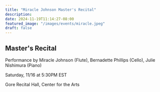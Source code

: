 ```yaml
---
title: "Miracle Johnson Master's Recital"
description: 
date: 2024-11-19T11:14:27-08:00
featured_image: "/images/events/miracle.jpeg"
draft: false
---
```



## Master's Recital

Performance by Miracle Johnson (Flute), Bernadette Phillips (Cello), Julie Nishimura (Piano)

Saturday, 11/16 at 5:30PM EST

Gore Recital Hall, Center for the Arts


